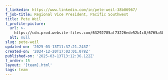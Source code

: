 ```yaml
---
f_linkedin: https://www.linkedin.com/in/pete-weil-38b06967/
f_job-title: Regional Vice President, Pacific Southwest
title: Pete Weil
f_profile-picture:
  url: >-
    https://cdn.prod.website-files.com/63292785af73226ede52b1c8/6765a30895506e26cec6249d_795bfb49d9218d45d9d031f3c74158fa.avif
  alt: null
slug: pete-weil
updated-on: '2025-03-13T11:37:21.243Z'
created-on: '2024-12-20T17:02:01.078Z'
published-on: '2025-03-13T13:12:36.122Z'
f_order: 15
layout: '[team].html'
tags: team
---
```



